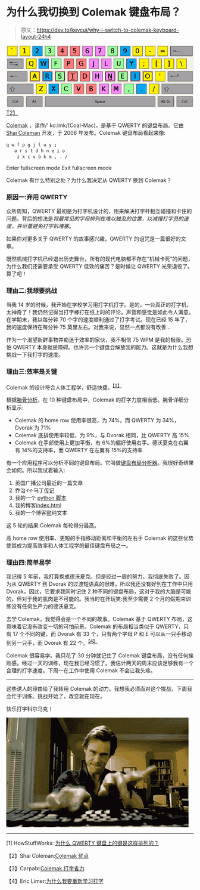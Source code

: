 # 为什么我切换到 Colemak 键盘布局？

> 原文：<https://dev.to/kevcui/why-i-switch-to-colemak-keyboard-layout-24h4>

[![coverimage](img/433eb1a4faa5d84e924cac5407a4394c.png)T2】](https://res.cloudinary.com/practicaldev/image/fetch/s--wIKm2SuE--/c_limit%2Cf_auto%2Cfl_progressive%2Cq_auto%2Cw_880/https://colemak.com/wiimg/e/ef/Colemak_fingers.png)

[Colemak](https://colemak.com/FAQ) ，读作/' ko:lmk/(Coal-Mac)，是基于 QWERTY 的键盘布局。它由 [Shai Coleman](https://ie.linkedin.com/in/shaicoleman) 开发，于 2006 年发布。Colemak 键盘布局看起来像:

```
q w f p g j l u y ;
   a r s t d h n e i o
    z x c v b k m , . / 
```

Enter fullscreen mode Exit fullscreen mode

Colemak 有什么特别之处？为什么我决定从 QWERTY 换到 Colemak？

### 原因一:弃用 QWERTY

众所周知，QWERTY 最初是为打字机设计的，用来解决打字杆相互碰撞和卡住的问题。背后的想法是*将最常见的字母排列在难以触及的位置，以减慢打字员的速度，并尽量避免打字机堵塞*。

如果你对更多关于 QWERTY 的故事感兴趣，QWERTY 的诅咒是一篇很好的文章。

既然机械打字机已经退出历史舞台，所有的现代电脑都不存在“机械卡死”的问题，为什么我们还需要承受 QWERTY 低效的痛苦？是时候让 QWERTY 光荣退役了。算了吧！

### 理由二:我想要挑战

当我 14 岁的时候，我开始在学校学习用打字机打字。是的，一台真正的打字机，太神奇了！我仍然记得当打字棒打在纸上时的评论，声音和感觉是如此令人满意。在学期末，我以每分钟 70 个字的速度顺利通过了打字考试。现在已经 15 年了，我的速度保持在每分钟 75 英里左右。对我来说，显然一点都没有改善…

作为一个渴望新鲜事物并痴迷于效率的家伙，我不相信 75 WPM 是我的极限。恐怕 QWERTY 本身就是障碍。也许另一个键盘会解放我的能力。这就是为什么我想挑战一下我打字的速度。

### 理由三:效率是关键

Colemak 的设计符合人体工程学，舒适快捷。<sup>[【2】](#link2)</sup>

根据[腕骨分析](http://mkweb.bcgsc.ca/carpalx/?popular_alternatives)，在 10 种键盘布局中，Colemak 的打字力度相当低。腕骨详细分析<sup></sup>显示:

*   Colemak 的 home row 使用率很高，为 74%，而 QWERTY 为 34%，Dvorak 为 71%
*   Colemak 底排使用率较低，为 9%，与 Dvorak 相同，比 QWERTY 高 15%
*   Colemak 在手部使用上更加平衡，有 6%的偏好使用右手。德沃夏克在右翼有 14%的支持率，而 QWERTY 在左翼有 15%的支持率

有一个应用程序可以分析不同的键盘布局。它叫做[键盘布局分析器](http://patorjk.com/keyboard-layout-analyzer/#/main)。我很好奇结果会如何。所以我试着输入:

1.  英国广播公司最近的一篇文章
2.  乔治·r·r·马丁[传记](https://www.biography.com/people/george-r-r-martin-20786615?_escaped_fragment_=)
3.  我的一个 [python 脚本](https://github.com/kevcui/hearthstone-cards-searcher/blob/master/hsSearch.py)
4.  我的博客[index.html](https://raw.githubusercontent.com/kevcui/kevcui.github.io/master/index.html)
5.  我的一个博客[贴](https://kevcui.github.io/2016/12/23/my-year-2016/)纯文本

这 5 轮的结果:Colemak 每轮得分最高。

高 home row 使用率、更短的手指移动距离和平衡的左右手 Colemak 的这些优势使其成为提高效率和人体工程学的最佳键盘布局之一。

### 理由四:简单易学

我记得 5 年前，我打算换成德沃夏克。但是经过一周的努力，我彻底失败了。因为从 QWERTY 到 Dvorak 的过渡短语真的很难，所以我还没有好到在工作中只用 Dvorak。因此，它要求我同时记住 2 种不同的键盘布局，这对于我的大脑是可能的，但对于我的肌肉是不可能的。我当时在开玩笑:我至少需要 2 个月的假期来训练没有任何生产力的德沃夏克。

去学 Colemak，我觉得会是一个不同的故事。Colemak 基于 QWERTY 布局，这意味着它没有改变一切的可怕前景。Colemak 的布局相当类似于 QWERTY，只有 17 个不同的键，而 Dvorak 有 33 个，只有两个字母 P 和 E 可以从一只手移动到另一只手，而 Dvorak 有 22 个。<sup>[【4】](#link4)</sup>

Colemak 很容易学。我只花了 30 分钟就记住了 Colemak 键盘布局，没有任何挫败感。经过一天的训练，现在我已经习惯了。我估计两天的周末应该足够我有一个合理的打字速度。下周一在工作中使用 Colemak 不会让我头疼。

* * *

这些诱人的理由给了我转用 Colemak 的动力。我想我必须面对这个挑战，下周我会忙于训练。挑战开始了，改变就在现在。

快乐打字科尔马克！

[![typing](img/7af6ca994ded44f05ebd6671f50defae.png)](https://res.cloudinary.com/practicaldev/image/fetch/s--J9y8XVNk--/c_limit%2Cf_auto%2Cfl_progressive%2Cq_66%2Cw_880/https://media0.giphy.com/media/toXKzaJP3WIgM/giphy.gif)

* * *

[1] HowStuffWorks: [为什么 QWERTY 键盘上的键是这样排列的？](https://computer.howstuffworks.com/question458.htm)

【2】Shai Coleman:[Colemak 优点](https://colemak.com/)

【3】Carpalx:[Colemak 打字省力](http://mkweb.bcgsc.ca/carpalx/?colemak)

【4】Eric Limer:[为什么我要重新学习打字](http://www.popularmechanics.com/technology/a20524/learning-to-type-again-colemak)